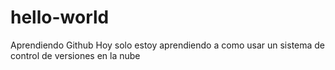 # hello-world
Aprendiendo Github
Hoy solo estoy aprendiendo a como usar un sistema de control de versiones en la nube
